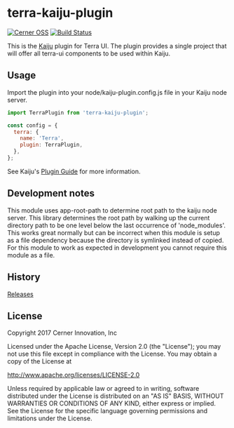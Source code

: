 # terra-kaiju-plugin

[![Cerner OSS](https://img.shields.io/badge/Cerner-OSS-blue.svg?style=flat)](http://engineering.cerner.com/2014/01/cerner-and-open-source/)
[![Build Status](https://travis-ci.org/cerner/terra-kaiju-plugin.svg?branch=master)](https://travis-ci.org/cerner/terra-kaiju-plugin)

This is the [Kaiju](https://github.com/cerner/kaiju) plugin for Terra UI. The plugin provides a single project that will offer all terra-ui components to be used within Kaiju.

## Usage
Import the plugin into your node/kaiju-plugin.config.js file in your Kaiju node server.

```js
import TerraPlugin from 'terra-kaiju-plugin';

const config = {
  terra: {
    name: 'Terra',
    plugin: TerraPlugin,
  },
};
```

See Kaiju's [Plugin Guide](https://github.com/cerner/kaiju/tree/master/docs/kaiju_plugin_guide.md) for more information.

## Development notes
This module uses app-root-path to determine root path to the kaiju node server. This library determines the root path by walking up the current directory path to be one level below the last occurrence of 'node_modules'. This works great normally but can be incorrect when this module is setup as a file dependency because the directory is symlinked instead of copied. For this module to work as expected in development you cannot require this module as a file.

## History

[Releases](https://github.com/cerner/kaiju/releases)

## License

Copyright 2017 Cerner Innovation, Inc

Licensed under the Apache License, Version 2.0 (the "License");
you may not use this file except in compliance with the License.
You may obtain a copy of the License at

   http://www.apache.org/licenses/LICENSE-2.0

Unless required by applicable law or agreed to in writing, software
distributed under the License is distributed on an "AS IS" BASIS,
WITHOUT WARRANTIES OR CONDITIONS OF ANY KIND, either express or implied.
See the License for the specific language governing permissions and
limitations under the License.

